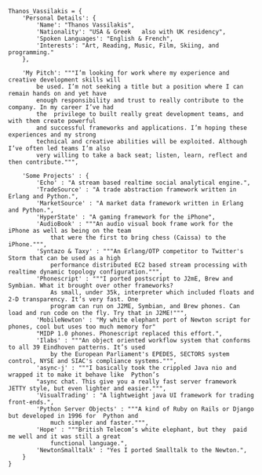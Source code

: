     Thanos_Vassilakis = {
        'Personal Details': {
            'Name': "Thanos Vassilakis",
            'Nationality': "USA & Greek   also with UK residency",
            'Spoken Languages': "English & French",
            'Interests': "Art, Reading, Music, Film, Skiing, and programming."
        },
  
        'My Pitch': """I’m looking for work where my experience and creative development skills will
            be used. I’m not seeking a title but a position where I can remain hands on and yet have
            enough responsibility and trust to really contribute to the company. In my career I’ve had
            the  privilege to built really great development teams, and with them create powerful
            and successful frameworks and applications. I’m hoping these experiences and my strong
            technical and creative abilities will be exploited. Although I’ve often led teams I’m also
            very willing to take a back seat; listen, learn, reflect and then contribute.""",
      
        'Some Projects' : {
            'Echo' : "A stream based realtime social analytical engine.",
            'TradeSource' : "A trade abstraction framework written in Erlang and Python.",
            'MarketSource' : "A market data framework written in Erlang and Python.",
            'HyperState' : "A gaming framework for the iPhone",
            'AudioBook' : """An audio visual book frame work for the iPhone as well as being on the team
                that were the first to bring chess (Caissa) to the iPhone.""",
            'Syntazo & Taxy' : """An Erlang/OTP competitor to Twitter's Storm that can be used as a high
                performance distributed EC2 based stream processing with realtime dynamic topology configuration.""",
            'Phonescript' : """I ported postscript to J2mE, Brew and Symbian. What it brought over other frameworks?
                As small, under 35k, interpreter which included floats and 2-D transparency. It’s very fast. One
                program can run on J2ME, Symbian, and Brew phones. Can load and run code on the fly. Try that in J2ME!""",
            'MobileNewton' : "My white elephant port of Newton script for phones, cool but uses too much memory for"
            "MIDP 1.0 phones. Phonescript replaced this effort.",
            'Ilabs' : """An object oriented workflow system that conforms to all 39 Eindhoven patterns. It’s used
                by the European Parliament's EPEDES, SECTORS system control, NYSE and SIAC's compliance systems.""",
            'async-j' : """I basically took the crippled Java nio and wrapped it to make it behave like  Python’s
            "async chat. This give you a really fast server framework JETTY style, but even lighter and easier.""",
            'VisualTrading' : "A lightweight java UI framework for trading front-ends.",
            'Python Server Objects' : """A kind of Ruby on Rails or Django but developed in 1996 for  Python and
                much simpler and faster.""",
            'Hope' : """British Telecom’s white elephant, but they  paid me well and it was still a great
                functional language.",
            'NewtonSmalltalk' : "Yes I ported Smalltalk to the Newton.",
        }
    }
  
  
  
